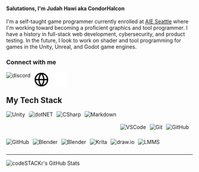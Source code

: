 #### Salutations, I'm Judah Hawi aka CondorHalcon

I'm a self-taught game programmer currently enrolled at [AIE Seattle](seattle.aie.edu) where I'm working toward becoming a proficient graphics and tool programmer. I have a history in full-stack web development, cybersecurity, and product testing. In the future, I look to work on shader and tool programming for games in the Unity, Unreal, and Godot game engines.

### Connect with me
[<img align="left" alt="discord" height="40px" src="https://discord.com/assets/3437c10597c1526c3dbd98c737c2bcae.svg" style="padding-right:10px;" />](https://discord.gg/x7qNK3e447)
[<img align="left" alt="discord" height="40px" src="https://raw.githubusercontent.com/codeSTACKr/codeSTACKr/master/img/globe-light.svg" style="padding-right:10px;" />](https://condorhalcon.com#gh-light-mode-only)
[<img align="left" alt="discord" height="40px" src="https://raw.githubusercontent.com/codeSTACKr/codeSTACKr/master/img/globe-dark.svg" style="padding-right:10px;" />](https://condorhalcon.com#gh-dark-mode-only)
<br />
<br />

## My Tech Stack
[<img align="left" alt="Unity" height="40px" src="https://cdn.jsdelivr.net/gh/devicons/devicon/icons/unity/unity-original.svg" style="padding-right:10px;" />](https://unity.com)
[<img align="left" alt="dotNET" height="40px" src="https://upload.wikimedia.org/wikipedia/commons/7/7d/Microsoft_.NET_logo.svg" style="padding-right:10px; border-radius:5px;" />](https://dotnet.microsoft.com/en-us/)
[<img align="left" alt="CSharp" height="40px" src="https://cdn.jsdelivr.net/gh/devicons/devicon/icons/csharp/csharp-original.svg" style="padding-right:10px;" />](https://docs.microsoft.com/en-us/dotnet/csharp/)
[<img align="left" alt="Markdown" height="40px" src="https://cdn.jsdelivr.net/gh/devicons/devicon/icons/markdown/markdown-original.svg" style="padding-right:10px;" />](https://www.markdownguide.org/)
<br />
<br />
[<img align="left" alt="VSCode" height="40px" src="https://cdn.jsdelivr.net/gh/devicons/devicon/icons/vscode/vscode-original.svg" style="padding-right:10px;" />](https://code.visualstudio.com/)
[<img align="left" alt="Git" height="40px" src="https://cdn.jsdelivr.net/gh/devicons/devicon/icons/git/git-original.svg" style="padding-right:10px;" />](https://git-scm.com/)
[<img align="left" alt="GitHub" height="40px" src="https://user-images.githubusercontent.com/3369400/139447912-e0f43f33-6d9f-45f8-be46-2df5bbc91289.png" style="padding-right:10px;" />](https://github.com#gh-dark-mode-only)
[<img align="left" alt="GitHub" height="40px" src="https://user-images.githubusercontent.com/3369400/139448065-39a229ba-4b06-434b-bc67-616e2ed80c8f.png" style="padding-right:10px;" />](https://github.com#gh-light-mode-only)
<br />
<br />
[<img align="left" alt="Blender" height="40px" src="https://hacknplan.com/wp-content/uploads/2023/03/cropped-icon.png" style="padding-right:10px;" />](https://hacknplan.com/)
[<img align="left" alt="Blender" height="40px" src="https://cdn.jsdelivr.net/gh/devicons/devicon/icons/blender/blender-original.svg" style="padding-right:10px;" />](https://www.blender.org/)
[<img align="left" alt="Krita" height="40px" src="https://upload.wikimedia.org/wikipedia/commons/6/63/Krita_Application_Logo.svg" style="padding-right:10px;" />](https://krita.org/)
[<img align="left" alt="draw.io" height="40px" src="https://upload.wikimedia.org/wikipedia/commons/3/3e/Diagrams.net_Logo.svg" style="padding-right:10px;" />](https://www.diagrams.net/)
[<img align="left" alt="LMMS" height="40px" src="https://raw.githubusercontent.com/LMMS/artwork/master/Icon%20%26%20Mimetypes/lmms-64x64.svg" style="padding-right:10px;" />](https://lmms.io/)
<br />
<br />

---

<img align="left" alt="codeSTACKr's GitHub Stats" src="https://github-readme-stats.vercel.app/api?username=CondorHalcon&show_icons=true&hide_border=false&title_color=bcbcbc&icon_color=bcbcbc&bg_color=09131B&text_color=ffffff&border_color=0c1a25" />

<!--[![Leetcode Stats](https://leetcard.jacoblin.cool/CondorHalcon)](https://leetcode.com/CondorHalcon)-->

[website]: https://condorhalcon.com
[email]: judahhohawi@outlook.com
[discord]: https://discord.gg/x7qNK3e447
